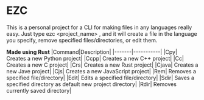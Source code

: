 # EZC
This is a personal project for a CLI for making files in any languages really easy. Just type ezc <project_name> <command>, and it will create a file in the language you specify, remove specified files/directories, or edit them.

**Made using Rust**
|Command|Description| 
|-------|-----------|
|Cpy| Creates a new Python project|
|Ccpp| Creates a new C++ project|
|Cc| Creates a new C project|
|Crs| Creates a new Rust project|
|Cjava| Creates a new Jave project|
|Cjs| Creates a new JavaScript project|
|Rem| Removes a specified file/directory|
|Edit| Edits a specified file/directory|
|Sdir| Saves a specified directory as default new project directory|
|Rdir| Removes currently saved directory|

